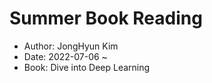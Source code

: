 # Summer Book Reading 
- Author: JongHyun Kim 
- Date: 2022-07-06 ~ 
- Book: Dive into Deep Learning 

